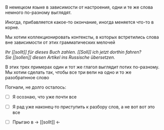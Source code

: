 В немецком языке в зависимости от настроения, одни и те же слова немного по-разному выглядят. 

Иногда, прибавляется какое-то окончание, иногда меняется что-то в корне.

Мы хотим коллекционировать контексты, в которых встретились слова вне зависимости от этих грамматических мелочей

*Ihr [[sollt]] für dieses Buch zahlen.*
*[[Soll]] ich jetzt dorthin fahren?*  
*Sie [[sollen]] diesen Artikel ins Russische übersetzen.*

В этих трех примерах один и тот же глагол выглядит потих по-разному. Мы хотим сделать так, чтобы все три вели на одно и то же разобратнное слово

Погнали, не долго осталось:
- [ ] Я осознаю, что уже почти все
- [ ] Я рад уже наконец-то приступить к разбору слов, а не вот вот это все
- [ ] Прыгаю в -> [[sollt]] <-


